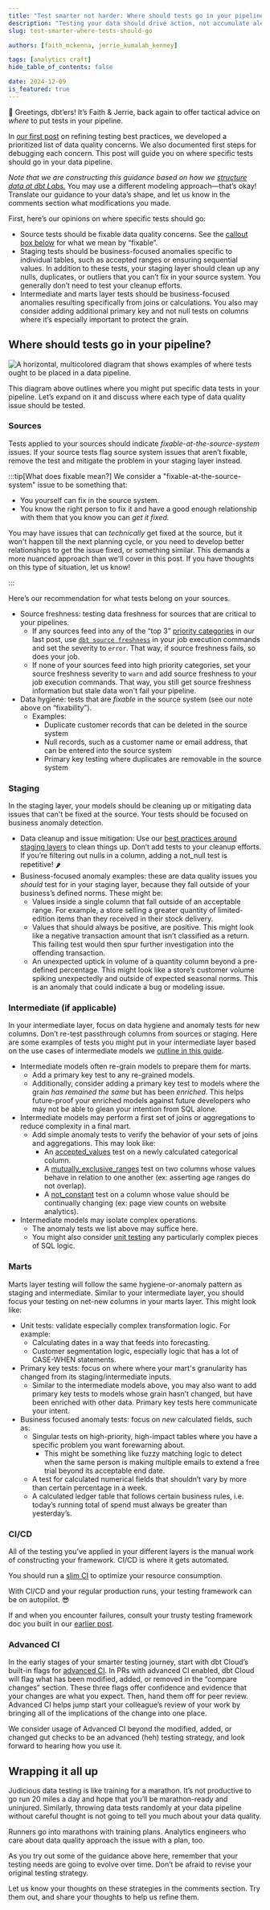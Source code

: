 ```yaml
---
title: "Test smarter not harder: Where should tests go in your pipeline?"
description: "Testing your data should drive action, not accumulate alerts. We take our testing framework developed in our last post and make recommendations for where tests ought to go at each transformation stage."
slug: test-smarter-where-tests-should-go

authors: [faith_mckenna, jerrie_kumalah_kenney]

tags: [analytics craft]
hide_table_of_contents: false

date: 2024-12-09
is_featured: true
---
```


👋 Greetings, dbt’ers! It’s Faith & Jerrie, back again to offer tactical advice on *where* to put tests in your pipeline.

In [our first post](/blog/test-smarter-not-harder) on refining testing best practices, we developed a prioritized list of data quality concerns. We also documented first steps for debugging each concern. This post will guide you on where specific tests should go in your data pipeline.

*Note that we are constructing this guidance based on how we [structure data at dbt Labs.](/best-practices/how-we-structure/1-guide-overview#guide-structure-overview)* You may use a different modeling approach—that’s okay! Translate our guidance to your data’s shape, and let us know in the comments section what modifications you made. 

First, here’s our opinions on where specific tests should go:

- Source tests should be fixable data quality concerns. See the [callout box below](#sources) for what we mean by “fixable”.
- Staging tests should be business-focused anomalies specific to individual tables, such as accepted ranges or ensuring sequential values. In addition to these tests, your staging layer should clean up any nulls, duplicates, or outliers that you can’t fix in your source system. You generally don’t need to test your cleanup efforts.
- Intermediate and marts layer tests should be business-focused anomalies resulting specifically from joins or calculations.  You also may consider adding additional primary key and not null tests on columns where it’s especially important to protect the grain.

<!--truncate-->

## Where should tests go in your pipeline?

![A horizontal, multicolored diagram that shows examples of where tests ought to be placed in a data pipeline.](/img/blog/2024-11-27-test-smarter-part-2/testing_pipeline.png)

This diagram above outlines where you might put specific data tests in your pipeline. Let’s expand on it and discuss where each type of data quality issue should be tested. 

### Sources

Tests applied to your sources should indicate *fixable-at-the-source-system* issues. If your source tests flag source system issues that aren’t fixable, remove the test and mitigate the problem in your staging layer instead. 

:::tip[What does fixable mean?]
We consider a "fixable-at-the-source-system" issue to be something that:

- You yourself can fix in the source system.
- You know the right person to fix it and have a good enough relationship with them that you know you can *get it fixed.*

You may have issues that can *technically* get fixed at the source, but it won't happen till the next planning cycle, or you need to develop better relationships to get the issue fixed, or something similar. This demands a more nuanced approach than we'll cover in this post. If you have thoughts on this type of situation, let us know!

:::

Here’s our recommendation for what tests belong on your sources. 

- Source freshness: testing data freshness for sources that are critical to your pipelines.
    - If any sources feed into any of the “top 3” [priority categories](https://docs.getdbt.com/blog/test-smarter-not-harder#how-to-prioritize-data-quality-concerns-in-your-pipeline) in our last post, use [`dbt source freshness`](https://docs.getdbt.com/docs/deploy/source-freshness) in your job execution commands and set the severity to `error`. That way, if source freshness fails, so does your job.
    - If none of your sources feed into high priority categories, set your source freshness severity to `warn` and add source freshness to your job execution commands. That way, you still get source freshness information but stale data won't fail your pipeline.
- Data hygiene: tests that are *fixable* in the source system (see our note above on “fixability”).
    - Examples:
        - Duplicate customer records that can be deleted in the source system
        - Null records, such as a customer name or email address, that can be entered into the source system
        - Primary key testing where duplicates are removable in the source system

### Staging

In the staging layer, your models should be cleaning up or mitigating data issues that can't be fixed at the source. Your tests should be focused on business anomaly detection.

- Data cleanup and issue mitigation: Use our [best practices around staging layers](https://docs.getdbt.com/best-practices/how-we-structure/2-staging) to clean things up. Don’t add tests to your cleanup efforts. If you’re filtering out nulls in a column, adding a not_null test is repetitive!  🌶️
- Business-focused anomaly examples: these are data quality issues you *should* test for in your staging layer, because they fall outside of your business’s defined norms. These might be:
    - Values inside a single column that fall outside of an acceptable range. For example, a store selling a greater quantity of limited-edition items than they received in their stock delivery.
    - Values that should always be positive, are positive. This might look like a negative transaction amount that isn’t classified as a return. This failing test would then spur further investigation into the offending transaction.
    - An unexpected uptick in volume of a quantity column beyond a pre-defined percentage. This might look like a store’s customer volume spiking unexpectedly and outside of expected seasonal norms. This is an anomaly that could indicate a bug or modeling issue.
  
### Intermediate (if applicable)

In your intermediate layer, focus on data hygiene and anomaly tests for new columns. Don’t re-test passthrough columns from sources or staging. Here are some examples of tests you might put in your intermediate layer based on the use cases of intermediate models we [outline in this guide](/best-practices/how-we-structure/3-intermediate#intermediate-models).

- Intermediate models often re-grain models to prepare them for marts.
    - Add a primary key test to any re-grained models.
    - Additionally, consider adding a primary key test to models where the grain *has remained the same* but has been *enriched.* This helps future-proof your enriched models against future developers who may not be able to glean your intention from SQL alone.
- Intermediate models may perform a first set of joins or aggregations to reduce complexity in a final mart.
    - Add simple anomaly tests to verify the behavior of your sets of joins and aggregations. This may look like:
        - An [accepted_values](/reference/resource-properties/data-tests#accepted_values) test on a newly calculated categorical column.
        - A [mutually_exclusive_ranges](https://github.com/dbt-labs/dbt-utils#mutually_exclusive_ranges-source) test on two columns whose values behave in relation to one another (ex: asserting age ranges do not overlap).
        - A [not_constant](https://github.com/dbt-labs/dbt-utils#not_constant-source) test on a column whose value should be continually changing (ex: page view counts on website analytics).
- Intermediate models may isolate complex operations.
    - The anomaly tests we list above may suffice here.
    - You might also consider [unit testing](/docs/build/unit-tests) any particularly complex pieces of SQL logic.

### Marts

Marts layer testing will follow the same hygiene-or-anomaly pattern as staging and intermediate. Similar to your intermediate layer, you should focus your testing on net-new columns in your marts layer. This might look like:

- Unit tests: validate especially complex transformation logic. For example:
    - Calculating dates in a way that feeds into forecasting.
    - Customer segmentation logic, especially logic that has a lot of CASE-WHEN statements.
- Primary key tests: focus on where where your mart's granularity has changed from its staging/intermediate inputs.
    - Similar to the intermediate models above, you may also want to add primary key tests to models whose grain hasn’t changed, but have been enriched with other data. Primary key tests here communicate your intent.
- Business focused anomaly tests: focus on *new* calculated fields, such as:
    - Singular tests on high-priority, high-impact tables where you have a specific problem you want forewarning about.
        - This might be something like fuzzy matching logic to detect when the same person is making multiple emails to extend a free trial beyond its acceptable end date.
    - A test for calculated numerical fields that shouldn’t vary by more than certain percentage in a week.
    - A calculated ledger table that follows certain business rules, i.e. today’s running total of spend must always be greater than yesterday’s.

### CI/CD

All of the testing you’ve applied in your different layers is the manual work of constructing your framework. CI/CD is where it gets automated. 

You should run a [slim CI](/best-practices/best-practice-workflows#run-only-modified-models-to-test-changes-slim-ci) to optimize your resource consumption. 

With CI/CD and your regular production runs, your testing framework can be on autopilot. 😎

If and when you encounter failures, consult your trusty testing framework doc you built in our [earlier post](/blog/test-smarter-not-harder).

### Advanced CI

In the early stages of your smarter testing journey, start with dbt Cloud’s built-in flags for [advanced CI](/docs/deploy/advanced-ci). In PRs with advanced CI enabled, dbt Cloud will flag what has been modified, added, or removed in the “compare changes” section. These three flags offer confidence and evidence that your changes are what you expect. Then, hand them off for peer review. Advanced CI helps jump start your colleague’s review of your work by bringing all of the implications of the change into one place. 

We consider usage of Advanced CI beyond the modified, added, or changed gut checks to be an advanced (heh) testing strategy, and look forward to hearing how you use it. 

## Wrapping it all up

Judicious data testing is like training for a marathon. It’s not productive to go run 20 miles a day and hope that you’ll be marathon-ready and uninjured. Similarly, throwing data tests randomly at your data pipeline without careful thought is not going to tell you much about your data quality. 

Runners go into marathons with training plans. Analytics engineers who care about data quality approach the issue with a plan, too. 

As you try out some of the guidance above here, remember that your testing needs are going to evolve over time. Don’t be afraid to revise your original testing strategy. 

Let us know your thoughts on these strategies in the comments section. Try them out, and share your thoughts to help us refine them.
